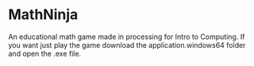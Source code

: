 # MathNinja
An educational math game made in processing for Intro to Computing.
If you want just play the game download the application.windows64 folder and open the .exe file.
